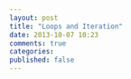 ```yaml
---
layout: post
title: "Loops and Iteration"
date: 2013-10-07 10:23
comments: true
categories: 
published: false
---
```

